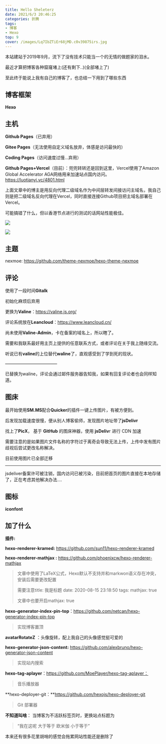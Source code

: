 ```yaml
---
title: Hello Sheleterz
date: 2021/6/3 20:46:25
categories: 折腾
tags:
- 博客
- Hexo
top: 9
cover: /images/Lq7IbZTiEr68jMD.c0v39875irs.jpg
---
```


本站建站于2019年9月，流下了没有技术只能当一个的无情的做题家的泪水。

最近才算把博客各种窟窿堵上(还有剩下..)(全部堵上了)

至此终于能说上我有自己的博客了，也总结一下用到了哪些东西

<!--more-->

## 博客框架

**Hexo**

## 主机

**Github Pages**（已弃用）

**Gitee Pages**（无法使用自定义域名放弃，体感是访问最快的）

**Coding Pages**（访问速度过慢...弃用）

**Github Pages+Vercel**（目前）：兜兜转转还是回到这里，Vercel使用了Amazon Global Accelerator AGA网络用来加速站点国内访问。https://luotianyi.vc/4801.html

上面文章中的博主是用反向代理二级域名作为中间层转发间接访问主域名，我自己则是把二级域名反向代理在Vercel，同时直接连接Github项目把主域名部署在Vercel。

可能搞错了什么，但以香港节点进行的测试的话网站性能极佳。

![](https://cdn.jsdelivr.net/gh/Azao-saya/image-blog@master/20210102/QQ图片20210120143557.2lhpncbf5d20.png)

![](https://cdn.jsdelivr.net/gh/Azao-saya/image-blog@master/20210102/QQ图片20210120143835.2zu95zm64zg0.png)

## 主题

nexmoe: https://github.com/theme-nexmoe/hexo-theme-nexmoe

## 评论

使用了一段时间**Gitalk**

初始化麻烦后弃用

更换为**Valine**：https://valine.js.org/

评论系统放在**Leancloud**：https://www.leancloud.cn/

尚未使用**Valine-Admin**，卡在备案的域名上，所以瞎了。

需要和我联系最好用主页上提供的任意联系方式，或者评论在关于我上随缘交流。

听说已有**valine**的上位替代**waline**了，直观感受到了学到死的现状。

————————————

已替换为waline，评论会通过邮件服务器告知我，如果有回复评论者也会同样知道。

## 图床

最开始使用**SM.MS**配合**Quicker**的插件一键上传图片，有被方便到。

后发现加载速度很慢，便从别人博客偷师，发现图片地址带了**jsDelivr** 

找上了**PicX**， 基于 **GitHub** 的图床神器，使用 **jsDeliv**r 进行 CDN 加速 

需要注意的是如果图片文件名称的字符过于离奇会导致无法上传，上传中发有图片歧视后尝试更改名称解决。

目前使用图片已全部迁移

------------

jsdeliver备案许可被注销，国内访问已被污染，目前把首页的图片直接在本地存储了，正在考虑其他解决办法....

## 图标

**iconfont**

## 加了什么

**插件:**

**hexo-renderer-kramed:** https://github.com/sun11/hexo-renderer-kramed

**hexo-renderer-mathjax :** https://github.com/phoenixcw/hexo-renderer-mathjax

> 文章中使用了LaTeX公式，Hexo默认不支持并和markwon语义存在冲突，安装后需要更改配置
>
> 需要注意title: 我是标题 date: 2020-08-15 23:18:50 tags: mathjax: true
>
> 文章中也要开启mathjax: true

**hexo-generator-index-pin-top**：https://github.com/netcan/hexo-generator-index-pin-top

> 实现博客置顶

**avatarRotateZ** ：头像旋转，配上我自己的头像感觉挺可爱的

**hexo-generator-json-content:** https://github.com/alexbruno/hexo-generator-json-content

> 实现站内搜索

**hexo-tag-aplayer**：https://github.com/MoePlayer/hexo-tag-aplayer：

> 音乐播放器

**hexo-deployer-git：**https://github.com/hexojs/hexo-deployer-git

> Git 部署器

**不知道叫啥**： 当博客为不活跃标签页时，更换站点标题为

> “我在这呢 大于等于 欧米伽 小于等于”



本来还有很多花里胡哨的感觉会拖累网站性能还是删除了

